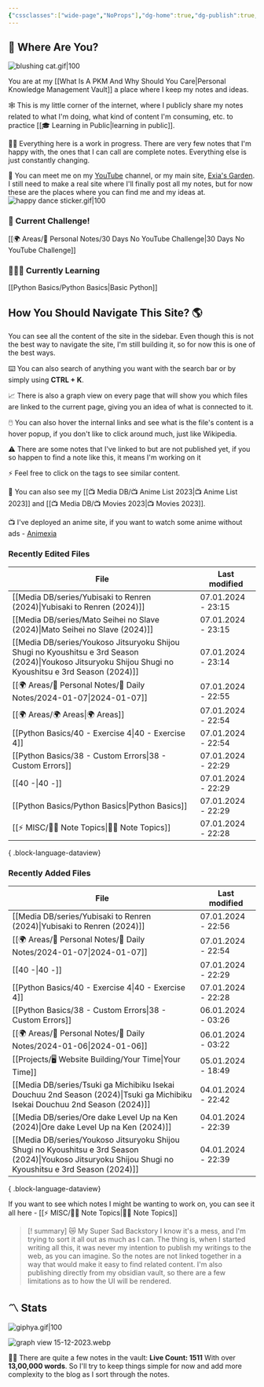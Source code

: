 ```yaml
---
{"cssclasses":["wide-page","NoProps"],"dg-home":true,"dg-publish":true,"permalink":"/000-digital-garden/start-here/","tags":["gardenEntry"],"dgPassFrontmatter":true,"noteIcon":"3","created":"2023-12-10T08:50:33.353+05:30","updated":"2024-01-06T23:24:43.734+05:30"}
---
```


## 🫨 Where Are You?

![blushing cat.gif|100](/img/user/Resources/%F0%9F%93%81%20Files/%F0%9F%93%B8Images/blushing%20cat.gif)

You are at my [[What Is A PKM And Why Should You Care\|Personal Knowledge Management Vault]] a place where I keep my notes and ideas.

🕸️ This is my little corner of the internet, where I publicly share my notes related to what I'm doing, what kind of content I'm consuming, etc. to practice [[🎓 Learning in Public\|learning in public]].

👷🏻 Everything here is a work in progress. There are very few notes that I'm happy with, the ones that I can call are complete notes. Everything else is just constantly changing.

📄 You can meet me on my [YouTube](https://youtube.com/@naamnahihai) channel, or my main site, [Exia's Garden](https://exiasgarden.pages.dev). I still need to make a real site where I'll finally post all my notes, but for now these are the places where you can find me and my ideas at.
![happy dance sticker.gif|100](/img/user/Resources/%F0%9F%93%81%20Files/%F0%9F%93%B8Images/happy%20dance%20sticker.gif)

### 🚀 Current Challenge!
[[🌍 Areas/📧 Personal Notes/30 Days No YouTube Challenge\|30 Days No YouTube Challenge]]
### 🧑🏻‍💻 Currently Learning
[[Python Basics/Python Basics\|Basic Python]]
## How You Should Navigate This Site? 🌎
You can see all the content of the site in the sidebar. Even though this is not the best way to navigate the site, I'm still building it, so for now this is one of the best ways.

⌨️ You can also search of anything you want with the search bar or by simply using **CTRL + K**.

📈 There is also a graph view on every page that will show you which files are linked to the current page, giving you an idea of what is connected to it.

🖱️ You can also hover the internal links and see what is the file's content is a hover popup, if you don't like to click around much, just like Wikipedia.

⚠️ There are some notes that I've linked to but are not published yet, if you so happen to find a note like this, it means I'm working on it

⚡ Feel free to click on the tags to see similar content.

🎥 You can also see my [[📺 Media DB/📺 Anime List 2023\|📺 Anime List 2023]] and [[📺 Media DB/📺 Movies 2023\|📺 Movies 2023]].

📺 I've deployed an anime site, if you want to watch some anime without ads - [Animexia](https://animexia.pages.dev/)
### Recently Edited Files
| File                                                                                                                                                        | Last modified      |
| ----------------------------------------------------------------------------------------------------------------------------------------------------------- | ------------------ |
| [[Media DB/series/Yubisaki to Renren (2024)\|Yubisaki to Renren (2024)]]                                                                                 | 07.01.2024 - 23:15 |
| [[Media DB/series/Mato Seihei no Slave (2024)\|Mato Seihei no Slave (2024)]]                                                                             | 07.01.2024 - 23:15 |
| [[Media DB/series/Youkoso Jitsuryoku Shijou Shugi no Kyoushitsu e 3rd Season (2024)\|Youkoso Jitsuryoku Shijou Shugi no Kyoushitsu e 3rd Season (2024)]] | 07.01.2024 - 23:14 |
| [[🌍 Areas/📧 Personal Notes/📓 Daily Notes/2024-01-07\|2024-01-07]]                                                                                     | 07.01.2024 - 22:55 |
| [[🌍 Areas/🌍 Areas\|🌍 Areas]]                                                                                                                          | 07.01.2024 - 22:54 |
| [[Python Basics/40 - Exercise 4\|40 - Exercise 4]]                                                                                                       | 07.01.2024 - 22:54 |
| [[Python Basics/38 - Custom Errors\|38 - Custom Errors]]                                                                                                 | 07.01.2024 - 22:29 |
| [[40 -\|40 -]]                                                                                                                                           | 07.01.2024 - 22:29 |
| [[Python Basics/Python Basics\|Python Basics]]                                                                                                           | 07.01.2024 - 22:29 |
| [[⚡ MISC/✍🏻 Note Topics\|✍🏻 Note Topics]]                                                                                                              | 07.01.2024 - 22:28 |

{ .block-language-dataview}

### Recently Added Files
| File                                                                                                                                                        | Last modified      |
| ----------------------------------------------------------------------------------------------------------------------------------------------------------- | ------------------ |
| [[Media DB/series/Yubisaki to Renren (2024)\|Yubisaki to Renren (2024)]]                                                                                 | 07.01.2024 - 22:56 |
| [[🌍 Areas/📧 Personal Notes/📓 Daily Notes/2024-01-07\|2024-01-07]]                                                                                     | 07.01.2024 - 22:54 |
| [[40 -\|40 -]]                                                                                                                                           | 07.01.2024 - 22:29 |
| [[Python Basics/40 - Exercise 4\|40 - Exercise 4]]                                                                                                       | 07.01.2024 - 22:28 |
| [[Python Basics/38 - Custom Errors\|38 - Custom Errors]]                                                                                                 | 06.01.2024 - 03:26 |
| [[🌍 Areas/📧 Personal Notes/📓 Daily Notes/2024-01-06\|2024-01-06]]                                                                                     | 06.01.2024 - 03:22 |
| [[Projects/🖥 Website Building/Your Time\|Your Time]]                                                                                                    | 05.01.2024 - 18:49 |
| [[Media DB/series/Tsuki ga Michibiku Isekai Douchuu 2nd Season (2024)\|Tsuki ga Michibiku Isekai Douchuu 2nd Season (2024)]]                             | 04.01.2024 - 22:42 |
| [[Media DB/series/Ore dake Level Up na Ken (2024)\|Ore dake Level Up na Ken (2024)]]                                                                     | 04.01.2024 - 22:39 |
| [[Media DB/series/Youkoso Jitsuryoku Shijou Shugi no Kyoushitsu e 3rd Season (2024)\|Youkoso Jitsuryoku Shijou Shugi no Kyoushitsu e 3rd Season (2024)]] | 04.01.2024 - 22:39 |

{ .block-language-dataview}

If you want to see which notes I might be wanting to work on, you can see it all here - [[⚡ MISC/✍🏻 Note Topics\|✍🏻 Note Topics]]

>[! summary]  😿 My Super Sad Backstory
> I know it's a mess, and I'm trying to sort it all out as much as I can.
The thing is, when I started writing all this, it was never my intention to publish my writings to the web, as you can imagine.
So the notes are not linked together in a way that would make it easy to find related content.
I'm also publishing directly from my obsidian vault, so there are a few limitations as to how the UI will be rendered.

## 〽️ Stats
![giphya.gif|100](/img/user/Resources/%F0%9F%93%81%20Files/%F0%9F%93%B8Images/giphya.gif)

![graph view 15-12-2023.webp](/img/user/Resources/%F0%9F%93%81%20Files/%F0%9F%93%B8Images/graph%20view%2015-12-2023.webp)

😵‍💫 There are quite a few notes in the vault:
**Live Count: 1511** With over **13,00,000 words**.
So I'll try to keep things simple for now and add more complexity to the blog as I sort through the notes.